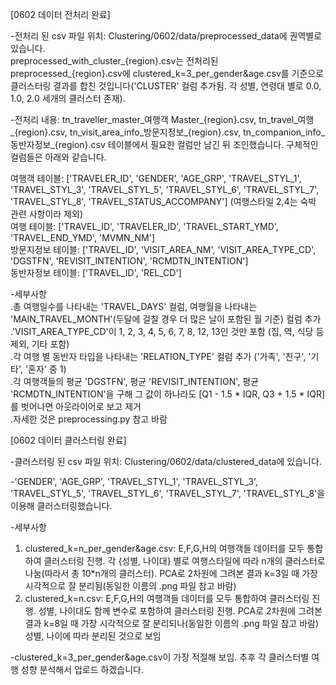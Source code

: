 [0602 데이터 전처리 완료]

-전처리 된 csv 파일 위치: Clustering/0602/data/preprocessed_data에 권역별로 있습니다.<br />
preprocessed_with_cluster_{region}.csv는 전처리된 preprocessed_{region}.csv에 clustered_k=3_per_gender&age.csv를 기준으로 클러스터링 결과를 합친 것입니다('CLUSTER' 컬럼 추가됨. 각 성별, 연령대 별로 0.0, 1.0, 2.0 세개의 클러스터 존재).

-전처리 내용: tn_traveller_master_여행객 Master_{region}.csv, tn_travel_여행_{region}.csv, tn_visit_area_info_방문지정보_{region}.csv, tn_companion_info_동반자정보_{region}.csv 테이블에서 필요한 컬럼만 남긴 뒤 조인했습니다. 구체적인 컬럼들은 아래와 같습니다.<br />

여행객 테이블: ['TRAVELER_ID', 'GENDER', 'AGE_GRP', 'TRAVEL_STYL_1', 'TRAVEL_STYL_3', 'TRAVEL_STYL_5', 'TRAVEL_STYL_6', 'TRAVEL_STYL_7', 'TRAVEL_STYL_8', 'TRAVEL_STATUS_ACCOMPANY'] (여행스타일 2,4는 숙박 관련 사항이라 제외)<br />
여행 테이블: ['TRAVEL_ID', 'TRAVELER_ID', 'TRAVEL_START_YMD', 'TRAVEL_END_YMD', 'MVMN_NM']<br />
방문지정보 테이블: ['TRAVEL_ID', 'VISIT_AREA_NM', 'VISIT_AREA_TYPE_CD', 'DGSTFN', 'REVISIT_INTENTION', 'RCMDTN_INTENTION']<br />
동반자정보 테이블: ['TRAVEL_ID', 'REL_CD']<br />

-세부사항<br />
.총 여행일수를 나타내는 'TRAVEL_DAYS' 컬럼, 여행월을 나타내는 'MAIN_TRAVEL_MONTH'(두달에 걸칠 경우 더 많은 날이 포함된 월 기준) 컬럼 추가<br />
.'VISIT_AREA_TYPE_CD'이 1, 2, 3, 4, 5, 6, 7, 8, 12, 13인 것만 포함 (집, 역, 식당 등 제외, 기타 포함)<br />
.각 여행 별 동반자 타입을 나타내는 'RELATION_TYPE' 컬럼 추가 ('가족', '친구', '기타', '혼자' 중 1)<br />
.각 여행객들의 평균 'DGSTFN', 평균 'REVISIT_INTENTION', 평균 'RCMDTN_INTENTION'을 구해 그 값이 하나라도 [Q1 - 1.5 * IQR, Q3 + 1.5 * IQR]를 벗어나면 아웃라이어로 보고 제거<br />
.자세한 것은 preprocessing.py 참고 바람

[0602 데이터 클러스터링 완료]

-클러스터링 된 csv 파일 위치: Clustering/0602/data/clustered_data에 있습니다.

-'GENDER', 'AGE_GRP', 'TRAVEL_STYL_1', 'TRAVEL_STYL_3', 'TRAVEL_STYL_5', 'TRAVEL_STYL_6', 'TRAVEL_STYL_7', 'TRAVEL_STYL_8'을 이용해 클러스터링했습니다.

-세부사항<br />
1. clustered_k=n_per_gender&age.csv: E,F,G,H의 여행객들 데이터를 모두 통합하여 클러스터링 진행. 각 {성별, 나이대} 별로 여행스타일에 따라 n개의 클러스터로 나눔(따라서 총 10*n개의 클러스터). PCA로 2차원에 그려본 결과 k=3일 때 가장 시각적으로 잘 분리됨(동일한 이름의 .png 파일 참고 바람) <br />
2. clustered_k=n.csv: E,F,G,H의 여행객들 데이터를 모두 통합하여 클러스터링 진행. 성별, 나이대도 함께 변수로 포함하여 클러스터링 진행. PCA로 2차원에 그려본 결과 k=8일 때 가장 시각적으로 잘 분리되나(동일한 이름의 .png 파일 참고 바람) 성별, 나이에 따라 분리된 것으로 보임<br />

-clustered_k=3_per_gender&age.csv이 가장 적절해 보임. 추후 각 클러스터별 여행 성향 분석해서 업로드 하겠습니다.
